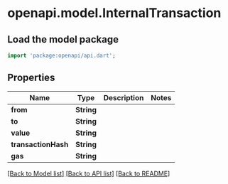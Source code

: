 # openapi.model.InternalTransaction

## Load the model package

```dart
import 'package:openapi/api.dart';
```

## Properties

| Name                | Type       | Description | Notes |
| ------------------- | ---------- | ----------- | ----- |
| **from**            | **String** |             |       |
| **to**              | **String** |             |       |
| **value**           | **String** |             |       |
| **transactionHash** | **String** |             |       |
| **gas**             | **String** |             |       |

[\[Back to Model list\]](./#documentation-for-models) [\[Back to API list\]](./#documentation-for-api-endpoints) [\[Back to README\]](./)
